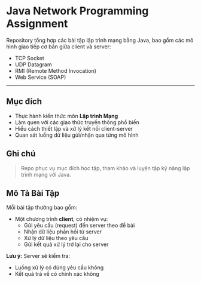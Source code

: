 # Java Network Programming Assignment

Repository tổng hợp các bài tập lập trình mạng bằng Java, bao gồm các mô hình giao tiếp cơ bản giữa client và server:

- TCP Socket
- UDP Datagram
- RMI (Remote Method Invocation)
- Web Service (SOAP)
---
## Mục đích

- Thực hành kiến thức môn **Lập trình Mạng**
- Làm quen với các giao thức truyền thông phổ biến
- Hiểu cách thiết lập và xử lý kết nối client-server
- Quan sát luồng dữ liệu gửi/nhận qua từng mô hình

## Ghi chú

> Repo phục vụ mục đích học tập, tham khảo và luyện tập kỹ năng lập trình mạng với Java.


## Mô Tả Bài Tập

Mỗi bài tập thường bao gồm:

- Một chương trình **client**, có nhiệm vụ:
    - Gửi yêu cầu (request) đến server theo đề bài
    - Nhận dữ liệu phản hồi từ server
    - Xử lý dữ liệu theo yêu cầu
    - Gửi kết quả xử lý trở lại cho server

**Lưu ý:** Server sẽ kiểm tra:
- Luồng xử lý có đúng yêu cầu không
- Kết quả trả về có chính xác không
